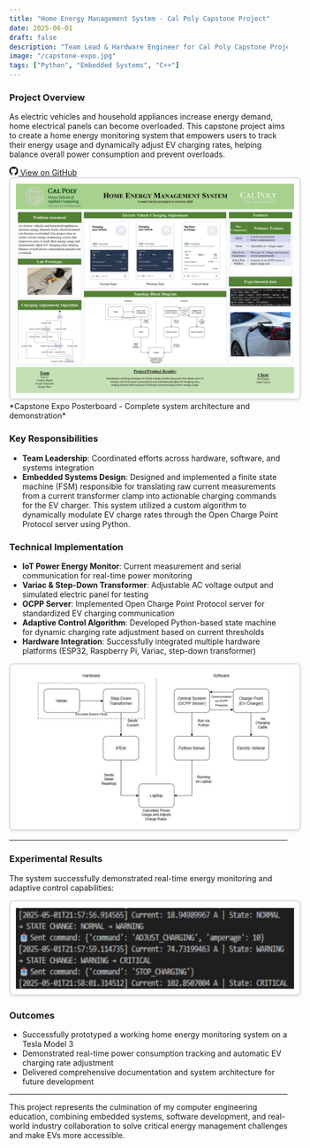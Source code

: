 ```yaml
---
title: "Home Energy Management System - Cal Poly Capstone Project"
date: 2025-06-01
draft: false
description: "Team Lead & Hardware Engineer for Cal Poly Capstone Project - Comprehensive home energy monitoring system with intelligent EV charging control to prevent electrical panel overloads."
image: "/capstone-expo.jpg"
tags: ["Python", "Embedded Systems", "C++"]
---
```


### Project Overview
As electric vehicles and household appliances increase energy demand, home electrical panels can become overloaded. This capstone project aims to create a home energy monitoring system that empowers users to track their energy usage and dynamically adjust EV charging rates, helping balance overall power consumption and prevent overloads.

<a href="https://github.com/jhaowen426/OCPP" target="_blank" class="github-button">
    <svg width="16" height="16" viewBox="0 0 16 16" fill="currentColor">
        <path d="M8 0C3.58 0 0 3.58 0 8c0 3.54 2.29 6.53 5.47 7.59.4.07.55-.17.55-.38 0-.19-.01-.82-.01-1.49-2.01.37-2.53-.49-2.69-.94-.09-.23-.48-.94-.82-1.13-.28-.15-.68-.52-.01-.53.63-.01 1.08.58 1.23.82.72 1.21 1.87.87 2.33.66.07-.52.28-.87.51-1.07-1.78-.2-3.64-.89-3.64-3.95 0-.87.31-1.59.82-2.15-.08-.2-.36-1.02.08-2.12 0 0 .67-.21 2.2.82.64-.18 1.32-.27 2-.27.68 0 1.36.09 2 .27 1.53-1.04 2.2-.82 2.2-.82.44 1.1.16 1.92.08 2.12.51.56.82 1.27.82 2.15 0 3.07-1.87 3.75-3.65 3.95.29.25.54.73.54 1.48 0 1.07-.01 1.93-.01 2.2 0 .21.15.46.55.38A8.013 8.013 0 0 0 16 8c0-4.42-3.58-8-8-8z"/>
    </svg>
    View on GitHub
</a>


<img src="/capstone-overview.jpg" alt="Home Energy Management System" style="border: 2px solid #ddd; border-radius: 8px; padding: 10px; box-shadow: 0 2px 4px rgba(0,0,0,0.1); max-width: 100%; height: auto;">
*Capstone Expo Posterboard - Complete system architecture and demonstration*



### Key Responsibilities
- **Team Leadership**: Coordinated efforts across hardware, software, and systems integration
- **Embedded Systems Design**: Designed and implemented a finite state machine (FSM) responsible for translating raw current measurements from a current transformer clamp into actionable charging commands for the EV charger. This system utilized a custom algorithm to dynamically modulate EV charge rates through the Open Charge Point Protocol server using Python.

### Technical Implementation
- **IoT Power Energy Monitor**: Current measurement and serial communication for real-time power monitoring
- **Variac & Step-Down Transformer**: Adjustable AC voltage output and simulated electric panel for testing
- **OCPP Server**: Implemented Open Charge Point Protocol server for standardized EV charging communication
- **Adaptive Control Algorithm**: Developed Python-based state machine for dynamic charging rate adjustment based on current thresholds
- **Hardware Integration**: Successfully integrated multiple hardware platforms (ESP32, Raspberry Pi, Variac, step-down transformer)

<img src="/hardware-diagram.png" alt="Hardware Components" style="border: 2px solid #ddd; border-radius: 8px; padding: 10px; box-shadow: 0 2px 4px rgba(0,0,0,0.1); max-width: 100%; height: auto;">

---

### Experimental Results
The system successfully demonstrated real-time energy monitoring and adaptive control capabilities:

<img src="/experimental-data.png" alt="Experimental Data" style="border: 2px solid #ddd; border-radius: 8px; padding: 10px; box-shadow: 0 2px 4px rgba(0,0,0,0.1); max-width: 100%; height: auto;">

### Outcomes
- Successfully prototyped a working home energy monitoring system on a Tesla Model 3
- Demonstrated real-time power consumption tracking and automatic EV charging rate adjustment
- Delivered comprehensive documentation and system architecture for future development

---
This project represents the culmination of my computer engineering education, combining embedded systems, software development, and real-world industry collaboration to solve critical energy management challenges and make EVs more accessible.





